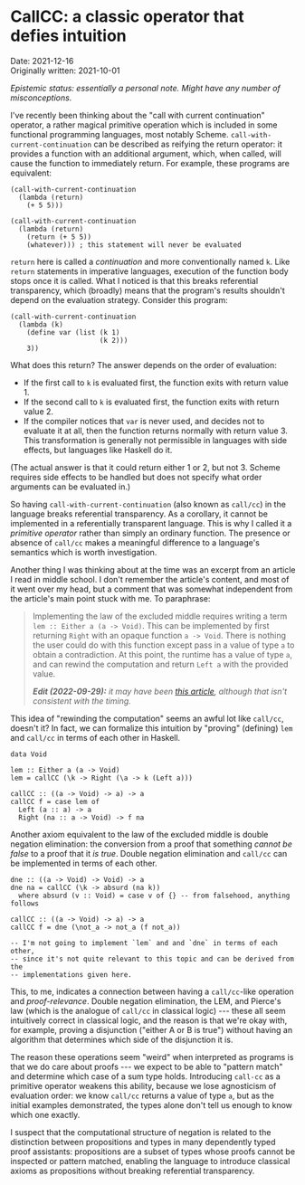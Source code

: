 <h1>CallCC: a classic operator that defies intuition</h1>

<time datetime="2021-12-16">Date: 2021-12-16<br/>Originally written: 2021-10-01</time>

*Epistemic status: essentially a personal note. Might have any number of misconceptions.*

I've recently been thinking about the "call with current continuation" operator, a rather magical
primitive operation which is included in some functional programming languages, most notably Scheme.
`call-with-current-continuation` can be described as reifying the return operator: it provides a
function with an additional argument, which, when called, will cause the function to immediately
return. For example, these programs are equivalent:

```
(call-with-current-continuation
  (lambda (return)
    (+ 5 5)))

(call-with-current-continuation
  (lambda (return)
    (return (+ 5 5))
    (whatever))) ; this statement will never be evaluated
```

`return` here is called a *continuation* and more conventionally named `k`. Like `return` statements
in imperative languages, execution of the function body stops once it is called. What I noticed is
that this breaks referential transparency, which (broadly) means that the program's results
shouldn't depend on the evaluation strategy. Consider this program:

```
(call-with-current-continuation
  (lambda (k)
    (define var (list (k 1)
                      (k 2)))
    3))
```

What does this return? The answer depends on the order of evaluation:

- If the first call to `k` is evaluated first, the function exits with return value 1.
- If the second call to `k` is evaluated first, the function exits with return value 2.
- If the compiler notices that `var` is never used, and decides not to evaluate it at all, then the
  function returns normally with return value 3. This transformation is generally not permissible in
  languages with side effects, but languages like Haskell do it.

(The actual answer is that it could return either 1 or 2, but not 3. Scheme requires side effects to
be handled but does not specify what order arguments can be evaluated in.)

So having `call-with-current-continuation` (also known as `call/cc`) in the language breaks
referential transparency. As a corollary, it cannot be implemented in a referentially transparent
language. This is why I called it a *primitive operator* rather than simply an ordinary function.
The presence or absence of `call/cc` makes a meaningful difference to a language's semantics which
is worth investigation.

Another thing I was thinking about at the time was an excerpt from an article I read in middle
school. I don't remember the article's content, and most of it went over my head, but a comment that
was somewhat independent from the article's main point stuck with me. To paraphrase:

> Implementing the law of the excluded middle requires writing a term `lem :: Either a (a -> Void)`.
> This can be implemented by first returning `Right` with an opaque function `a -> Void`. There is
> nothing the user could do with this function except pass in a value of type `a` to obtain a
> contradiction. At this point, the runtime has a value of type `a`, and can rewind the computation
> and return `Left a` with the provided value.
>
> _**Edit (2022-09-29):** it may have been [this
> article](https://queuea9.wordpress.com/2018/10/17/why-i-no-longer-believe-in-computational-classical-type-theory),
> although that isn't consistent with the timing._

This idea of "rewinding the computation" seems an awful lot like `call/cc`, doesn't it? In fact, we
can formalize this intuition by "proving" (defining) `lem` and `call/cc` in terms of each other in
Haskell.

```
data Void

lem :: Either a (a -> Void)
lem = callCC (\k -> Right (\a -> k (Left a)))

callCC :: ((a -> Void) -> a) -> a
callCC f = case lem of
  Left (a :: a) -> a
  Right (na :: a -> Void) -> f na
```

Another axiom equivalent to the law of the excluded middle is double negation elimination: the
conversion from a proof that something *cannot be false* to a proof that it *is true*. Double
negation elimination and `call/cc` can be implemented in terms of each other.

```
dne :: ((a -> Void) -> Void) -> a
dne na = callCC (\k -> absurd (na k))
  where absurd (v :: Void) = case v of {} -- from falsehood, anything follows

callCC :: ((a -> Void) -> a) -> a
callCC f = dne (\not_a -> not_a (f not_a))

-- I'm not going to implement `lem` and and `dne` in terms of each other,
-- since it's not quite relevant to this topic and can be derived from the
-- implementations given here.
```

This, to me, indicates a connection between having a `call/cc`-like operation and *proof-relevance*.
Double negation elimination, the LEM, and Pierce's law (which is the analogue of `call/cc` in
classical logic) --- these all seem intuitively correct in classical logic, and the reason is that
we're okay with, for example, proving a disjunction ("either A or B is true") without having an
algorithm that determines which side of the disjunction it is.

The reason these operations seem "weird" when interpreted as programs is that we do care about
proofs --- we expect to be able to "pattern match" and determine which case of a sum type holds.
Introducing `call-cc` as a primitive operator weakens this ability, because we lose agnosticism of
evaluation order: we know `call/cc` returns a value of type `a`, but as the initial examples
demonstrated, the types alone don't tell us enough to know which one exactly.

I suspect that the computational structure of negation is related to the distinction between
propositions and types in many dependently typed proof assistants: propositions are a subset of
types whose proofs cannot be inspected or pattern matched, enabling the language to introduce
classical axioms as propositions without breaking referential transparency.
